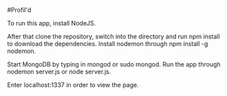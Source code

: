 #Profil'd 

To run this app, install NodeJS.

After that clone the repository, switch into the directory and run npm install to download the dependencies. Install nodemon through npm install -g nodemon.

Start MongoDB by typing in mongod or sudo mongod.
Run the app through nodemon server.js or node server.js.

Enter localhost:1337 in order to view the page.
